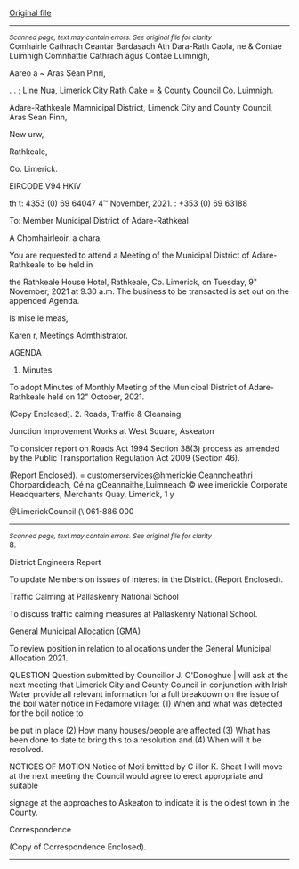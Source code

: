[Original file](https://www.limerick.ie/sites/default/files/media/documents/2021-11/00-agenda-9th-november-2021.pdf)

---
*<small>Scanned page, text may contain errors. See original file for clarity</small>*  
Comhairle Cathrach Ceantar Bardasach Ath Dara-Rath Caola,
ne & Contae Luimnigh Comnhattie Cathrach agus Contae Luimnigh,

Aareo a ~ Aras Séan Pinri,

. . ; Line Nua,
Limerick City Rath Cake
= & County Council Co. Luimnigh.

Adare-Rathkeale Mamnicipal District,
Limenck City and County Council,
Aras Sean Finn,

New urw,

Rathkeale,

Co. Limerick.

EIRCODE V94 HKiV

th t: 4353 (0) 69 64047
4™ November, 2021. : +353 (0) 69 63188

To: Member Municipal District of Adare-Rathkeal

A Chomhairleoir, a chara,

You are requested to attend a Meeting of the Municipal District of Adare-Rathkeale to be held in

the Rathkeale House Hotel, Rathkeale, Co. Limerick, on Tuesday, 9" November, 2021 at 9.30
a.m. The business to be transacted is set out on the appended Agenda.

Is mise le meas,

Karen r,
Meetings Admthistrator.

AGENDA
1. Minutes

To adopt Minutes of Monthly Meeting of the Municipal District of Adare-Rathkeale held on
12" October, 2021.

(Copy Enclosed).
2. Roads, Traffic & Cleansing

Junction Improvement Works at West Square, Askeaton

To consider report on Roads Act 1994 Section 38(3) process as amended by the Public
Transportation Regulation Act 2009 (Section 46).

(Report Enclosed).
= customerservices@hmerickie
Ceanncheathri Chorpardideach, Cé na gCeannaithe,Luimneach © wee imerickie
Corporate Headquarters, Merchants Quay, Limerick, 1 y

@LimerickCouncil
(\ 061-886 000


---
*<small>Scanned page, text may contain errors. See original file for clarity</small>*  
8.

District Engineers Report

To update Members on issues of interest in the District.
(Report Enclosed).

Traffic Calming at Pallaskenry National School

To discuss traffic calming measures at Pallaskenry National School.

General Municipal Allocation (GMA)

To review position in relation to allocations under the General Municipal Allocation 2021.

QUESTION
Question submitted by Councillor J. O'Donoghue
| will ask at the next meeting that Limerick City and County Council in conjunction with
Irish Water provide all relevant information for a full breakdown on the issue of the boil
water notice in Fedamore village: (1) When and what was detected for the boil notice to

be put in place (2) How many houses/people are affected (3) What has been done to date
to bring this to a resolution and (4) When will it be resolved.

NOTICES OF MOTION
Notice of Moti bmitted by C illor K. Sheat
I will move at the next meeting the Council would agree to erect appropriate and suitable

signage at the approaches to Askeaton to indicate it is the oldest town in the County.

Correspondence

(Copy of Correspondence Enclosed).


---
